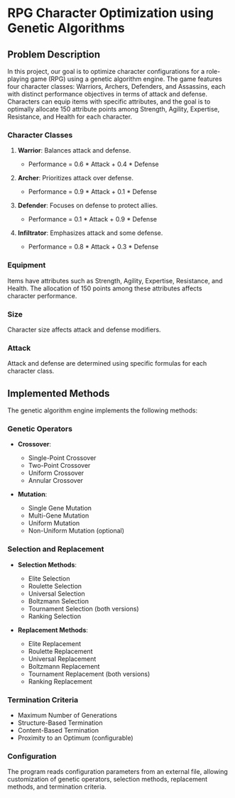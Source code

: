 # RPG Character Optimization using Genetic Algorithms

## Problem Description

In this project, our goal is to optimize character configurations for a role-playing game (RPG) using a genetic algorithm engine. The game features four character classes: Warriors, Archers, Defenders, and Assassins, each with distinct performance objectives in terms of attack and defense. Characters can equip items with specific attributes, and the goal is to optimally allocate 150 attribute points among Strength, Agility, Expertise, Resistance, and Health for each character.

### Character Classes

1. **Warrior**: Balances attack and defense.
   - Performance = 0.6 * Attack + 0.4 * Defense

2. **Archer**: Prioritizes attack over defense.
   - Performance = 0.9 * Attack + 0.1 * Defense

3. **Defender**: Focuses on defense to protect allies.
   - Performance = 0.1 * Attack + 0.9 * Defense

4. **Infiltrator**: Emphasizes attack and some defense.
   - Performance = 0.8 * Attack + 0.3 * Defense

### Equipment

Items have attributes such as Strength, Agility, Expertise, Resistance, and Health. The allocation of 150 points among these attributes affects character performance.

### Size

Character size affects attack and defense modifiers.

### Attack

Attack and defense are determined using specific formulas for each character class.

## Implemented Methods

The genetic algorithm engine implements the following methods:

### Genetic Operators

- **Crossover**: 
  - Single-Point Crossover
  - Two-Point Crossover
  - Uniform Crossover
  - Annular Crossover

- **Mutation**:
  - Single Gene Mutation
  - Multi-Gene Mutation
  - Uniform Mutation
  - Non-Uniform Mutation (optional)

### Selection and Replacement

- **Selection Methods**:
  - Elite Selection
  - Roulette Selection
  - Universal Selection
  - Boltzmann Selection
  - Tournament Selection (both versions)
  - Ranking Selection

- **Replacement Methods**:
  - Elite Replacement
  - Roulette Replacement
  - Universal Replacement
  - Boltzmann Replacement
  - Tournament Replacement (both versions)
  - Ranking Replacement

### Termination Criteria

- Maximum Number of Generations
- Structure-Based Termination
- Content-Based Termination
- Proximity to an Optimum (configurable)

### Configuration

The program reads configuration parameters from an external file, allowing customization of genetic operators, selection methods, replacement methods, and termination criteria.



